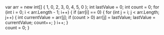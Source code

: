 var arr = new int[] { 1, 0, 2, 3, 0, 4, 5, 0 };
            int lastValue = 0;
            int count = 0;
            for (int i = 0; i < arr.Length - 1; i++)
            {
                if (arr[i] == 0)
                {
                    for (int j = i; j < arr.Length; j++)
                    {
                        int currentValue = arr[j];
                        if (count > 0)
                            arr[j] = lastValue;
                        lastValue = currentValue;
                        count++;
                    }
                    i++;
                }                
                count = 0;
            }
